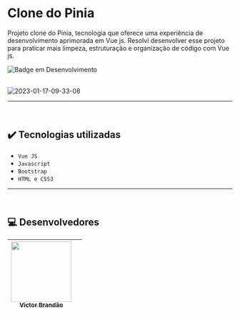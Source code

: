# Clone do Pinia
Projeto clone do Pinia, tecnologia que oferece uma experiência de desenvolvimento aprimorada em Vue js. Resolvi desenvolver esse projeto para praticar mais limpeza, estruturação e organização de código com Vue js.

![Badge em Desenvolvimento](http://img.shields.io/static/v1?label=STATUS&message=Desenvolvido&color=green&style=for-the-badge)

<br>![2023-01-17-09-33-08](https://user-images.githubusercontent.com/105603692/212901037-9feda973-00e7-401d-bd10-6ac5b9be0e17.gif)

<hr>
<br>

## ✔️ Tecnologias utilizadas

- ``Vue JS``
- ``Javascript``
- ``Bootstrap``
- ``HTML e CSS3``


<hr>
<br>

## 💻 Desenvolvedores

| [<img src="https://avatars.githubusercontent.com/u/105603692?v=4" width=135><br><sub>Victor Brandão</sub>](https://github.com/Vbrand01) | |
| :---: | :---: 

